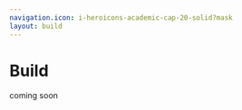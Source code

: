 ```yaml
---
navigation.icon: i-heroicons-academic-cap-20-solid?mask
layout: build
---
```


# Build

coming soon
